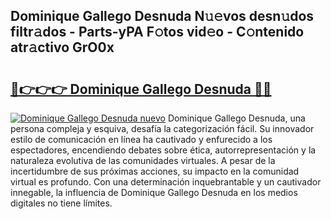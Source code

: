 ## Dominique Gallego Desnuda N𝚞𝚎vos desn𝚞dos filtr𝚊dos - Parts-yPA F𝚘tos vid𝚎o - C𝚘ntenido atr𝚊ctivo GrO0x

# <h2><a href="http://mb8j5mg.tromn.icu/?c=Dominique+Gallego+Desnuda">🔗👉👉👉 Dominique Gallego Desnuda 🔗🔗</a></h2>

[![Dominique Gallego Desnuda nuevo](https://i.imgur.com/pEAQMta.gif)](http://mb8j5mg.tromn.icu/?c=Dominique+Gallego+Desnuda)
Dominique Gallego Desnuda, una persona compleja y esquiva, desafía la categorización fácil. Su innovador estilo de comunicación en línea ha cautivado y enfurecido a los espectadores, encendiendo debates sobre ética, autorrepresentación y la naturaleza evolutiva de las comunidades virtuales. A pesar de la incertidumbre de sus próximas acciones, su impacto en la comunidad virtual es profundo. Con una determinación inquebrantable y un cautivador innegable, la influencia de Dominique Gallego Desnuda en los medios digitales no tiene límites.
